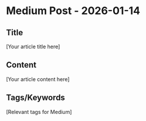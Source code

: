 # Medium Post - 2026-01-14

## Title
[Your article title here]

## Content
[Your article content here]

## Tags/Keywords
[Relevant tags for Medium]
